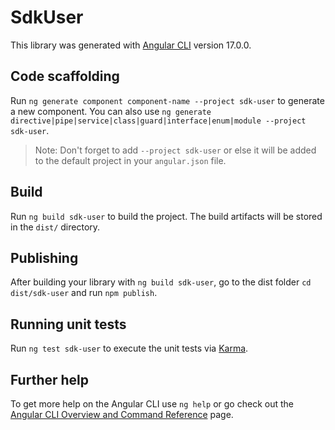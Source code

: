 # SdkUser

This library was generated with [Angular CLI](https://github.com/angular/angular-cli) version 17.0.0.

## Code scaffolding

Run `ng generate component component-name --project sdk-user` to generate a new component. You can also use `ng generate directive|pipe|service|class|guard|interface|enum|module --project sdk-user`.
> Note: Don't forget to add `--project sdk-user` or else it will be added to the default project in your `angular.json` file. 

## Build

Run `ng build sdk-user` to build the project. The build artifacts will be stored in the `dist/` directory.

## Publishing

After building your library with `ng build sdk-user`, go to the dist folder `cd dist/sdk-user` and run `npm publish`.

## Running unit tests

Run `ng test sdk-user` to execute the unit tests via [Karma](https://karma-runner.github.io).

## Further help

To get more help on the Angular CLI use `ng help` or go check out the [Angular CLI Overview and Command Reference](https://angular.io/cli) page.
